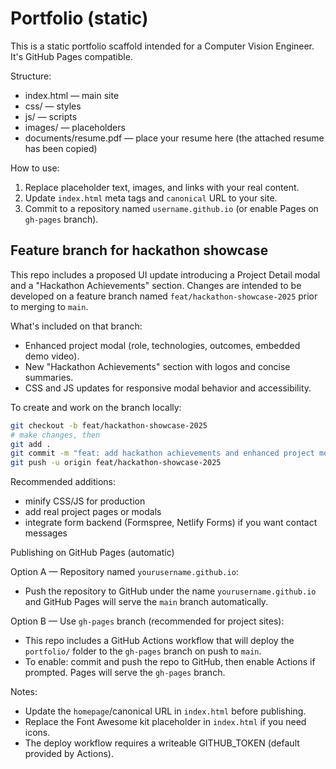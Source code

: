 # Portfolio (static)

This is a static portfolio scaffold intended for a Computer Vision Engineer. It's GitHub Pages compatible.

Structure:

- index.html — main site
- css/ — styles
- js/ — scripts
- images/ — placeholders
- documents/resume.pdf — place your resume here (the attached resume has been copied)

How to use:

1. Replace placeholder text, images, and links with your real content.
2. Update `index.html` meta tags and `canonical` URL to your site.
3. Commit to a repository named `username.github.io` (or enable Pages on `gh-pages` branch).

Feature branch for hackathon showcase
------------------------------------

This repo includes a proposed UI update introducing a Project Detail modal and a "Hackathon Achievements" section. Changes are intended to be developed on a feature branch named `feat/hackathon-showcase-2025` prior to merging to `main`.

What's included on that branch:
- Enhanced project modal (role, technologies, outcomes, embedded demo video).
- New "Hackathon Achievements" section with logos and concise summaries.
- CSS and JS updates for responsive modal behavior and accessibility.

To create and work on the branch locally:

```bash
git checkout -b feat/hackathon-showcase-2025
# make changes, then
git add .
git commit -m "feat: add hackathon achievements and enhanced project modal"
git push -u origin feat/hackathon-showcase-2025
```

Recommended additions:
- minify CSS/JS for production
- add real project pages or modals
- integrate form backend (Formspree, Netlify Forms) if you want contact messages

Publishing on GitHub Pages (automatic)

Option A — Repository named `yourusername.github.io`:
- Push the repository to GitHub under the name `yourusername.github.io` and GitHub Pages will serve the `main` branch automatically.

Option B — Use `gh-pages` branch (recommended for project sites):
- This repo includes a GitHub Actions workflow that will deploy the `portfolio/` folder to the `gh-pages` branch on push to `main`.
- To enable: commit and push the repo to GitHub, then enable Actions if prompted. Pages will serve the `gh-pages` branch.

Notes:
- Update the `homepage`/canonical URL in `index.html` before publishing.
- Replace the Font Awesome kit placeholder in `index.html` if you need icons.
- The deploy workflow requires a writeable GITHUB_TOKEN (default provided by Actions).

